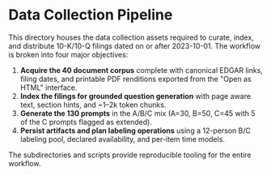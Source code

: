 # Data Collection Pipeline

This directory houses the data collection assets required to curate, index, and distribute 10-K/10-Q filings dated on or after 2023-10-01. The workflow is broken into four major objectives:

1. **Acquire the 40 document corpus** complete with canonical EDGAR links, filing dates, and printable PDF renditions exported from the "Open as HTML" interface.
2. **Index the filings for grounded question generation** with page aware text, section hints, and ~1–2k token chunks.
3. **Generate the 130 prompts** in the A/B/C mix (A=30, B=50, C=45 with 5 of the C prompts flagged as extended).
4. **Persist artifacts and plan labeling operations** using a 12-person B/C labeling pool, declared availability, and per-item time models.

The subdirectories and scripts provide reproducible tooling for the entire workflow.
